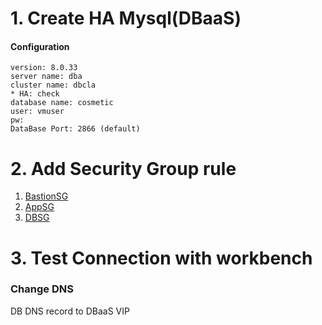 # 1. Create HA Mysql(DBaaS) 
#### Configuration
```
version: 8.0.33
server name: dba
cluster name: dbcla
* HA: check
database name: cosmetic
user: vmuser
pw: 
DataBase Port: 2866 (default)
```
# 2. Add Security Group rule
1) [BastionSG](https://github.com/scp-cloudacademy/ce-advanced/raw/main/11/Bastion.xlsx)
2) [AppSG](https://github.com/scp-cloudacademy/ce-advanced/raw/main/11/app.xlsx)
3) [DBSG](https://github.com/scp-cloudacademy/ce-advanced/raw/main/11/db.xlsx)

# 3. Test Connection with workbench


### Change DNS 
DB DNS record to DBaaS VIP 
